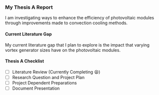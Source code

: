 ### My Thesis A Report
I am investigating ways to enhance the efficiency of photovoltaic modules through improvements made to convection cooling methods.

#### Current Literature Gap
My current literature gap that I plan to explore is the impact that varying vortex generator sizes have on the photovoltaic modules.

#### Thesis A Checklist
- [ ] Literature Review (Currently Completing 😫)
- [ ] Research Question and Project Plan
- [ ] Project Dependent Preparations
- [ ] Document Presentation
